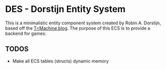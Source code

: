 # DES - Dorstijn Entity System
This is a minimalistic entity component system created by Robin A. Dorstijn, based off the [T=Machine blog](http://t-machine.org). The purpose of this ECS is to provide a backend for games.

## TODOS
- Make all ECS tables (structs) dynamic memory

